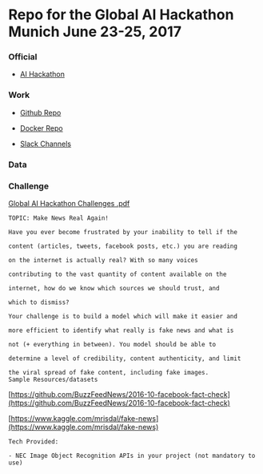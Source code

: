 # Repo for the Global AI Hackathon Munich June 23-25, 2017 #

### Official

* [AI Hackathon](https://ai.platform.hackathon.com)

### Work

* [Github Repo](https://github.com/stefanhans/aihacker)

* [Docker Repo](https://hub.docker.com/r/stefanhans/ai_hackathon/)

* [Slack Channels](https://aihackathonmunich.slack.com)

### Data


### Challenge 

[Global AI Hackathon Challenges .pdf](https://drive.google.com/file/d/0B2gcVmaEcT3VWno4Y2JrU1RJaGM/view)

```
TOPIC: Make News Real Again!

Have you ever become frustrated by your inability to tell if the

content (articles, tweets, facebook posts, etc.) you are reading

on the internet is actually real? With so many voices

contributing to the vast quantity of content available on the

internet, how do we know which sources we should trust, and

which to dismiss?

Your challenge is to build a model which will make it easier and

more efficient to identify what really is fake news and what is

not (+ everything in between). You model should be able to

determine a level of credibility, content authenticity, and limit

the viral spread of fake content, including fake images.
Sample Resources/datasets

```
[https://github.com/BuzzFeedNews/2016-10-facebook-fact-check](https://github.com/BuzzFeedNews/2016-10-facebook-fact-check)

[https://www.kaggle.com/mrisdal/fake-news](https://www.kaggle.com/mrisdal/fake-news)

```
Tech Provided:

- NEC Image Object Recognition APIs in your project (not mandatory to use)

```

